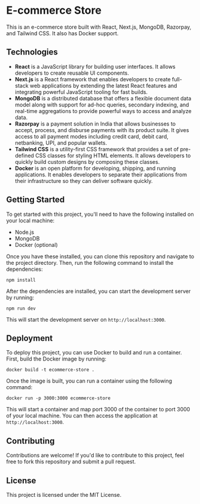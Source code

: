 

# E-commerce Store

This is an e-commerce store built with React, Next.js, MongoDB, Razorpay, and Tailwind CSS. It also has Docker support.

## Technologies

- **React** is a JavaScript library for building user interfaces. It allows developers to create reusable UI components.
- **Next.js** is a React framework that enables developers to create full-stack web applications by extending the latest React features and integrating powerful JavaScript tooling for fast builds.
- **MongoDB** is a distributed database that offers a flexible document data model along with support for ad-hoc queries, secondary indexing, and real-time aggregations to provide powerful ways to access and analyze data.
- **Razorpay** is a payment solution in India that allows businesses to accept, process, and disburse payments with its product suite. It gives access to all payment modes including credit card, debit card, netbanking, UPI, and popular wallets.
- **Tailwind CSS** is a utility-first CSS framework that provides a set of pre-defined CSS classes for styling HTML elements. It allows developers to quickly build custom designs by composing these classes.
- **Docker** is an open platform for developing, shipping, and running applications. It enables developers to separate their applications from their infrastructure so they can deliver software quickly.

## Getting Started

To get started with this project, you'll need to have the following installed on your local machine:

- Node.js
- MongoDB
- Docker (optional)

Once you have these installed, you can clone this repository and navigate to the project directory. Then, run the following command to install the dependencies:

```
npm install
```

After the dependencies are installed, you can start the development server by running:

```
npm run dev
```

This will start the development server on `http://localhost:3000`.

## Deployment

To deploy this project, you can use Docker to build and run a container. First, build the Docker image by running:

```
docker build -t ecommerce-store .
```

Once the image is built, you can run a container using the following command:

```
docker run -p 3000:3000 ecommerce-store
```

This will start a container and map port 3000 of the container to port 3000 of your local machine. You can then access the application at `http://localhost:3000`.

## Contributing

Contributions are welcome! If you'd like to contribute to this project, feel free to fork this repository and submit a pull request.

## License

This project is licensed under the MIT License.

